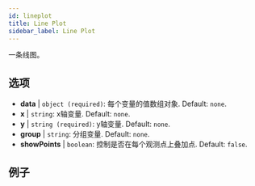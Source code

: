 ```yaml
---
id: lineplot
title: Line Plot
sidebar_label: Line Plot
---
```


一条线图。

## 选项

* __data__ | `object (required)`: 每个变量的值数组对象. Default: `none`.
* __x__ | `string`: x轴变量. Default: `none`.
* __y__ | `string (required)`: y轴变量. Default: `none`.
* __group__ | `string`: 分组变量. Default: `none`.
* __showPoints__ | `boolean`: 控制是否在每个观测点上叠加点. Default: `false`.


## 例子

